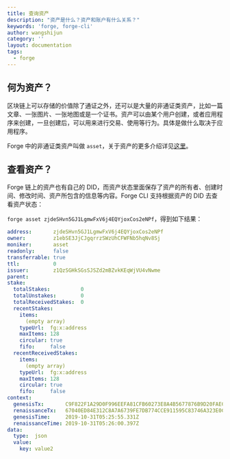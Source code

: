 ```yaml
---
title: 查询资产
description: "资产是什么？资产和账户有什么关系？"
keywords: 'forge, forge-cli'
author: wangshijun
category: ''
layout: documentation
tags:
  - forge
---
```


## 何为资产？

区块链上可以存储的价值除了通证之外，还可以是大量的非通证类资产，比如一篇文章、一张图片、一张地图或是一个证书。资产可以由某个用户创建，或者应用程序来创建，一旦创建后，可以用来进行交易、使用等行为。具体是做什么取决于应用程序。

Forge 中的非通证类资产叫做 `asset`，关于资产的更多介绍详见[这里](/docs/intro/concepts/assets)。

## 查看资产？

Forge 链上的资产也有自己的 DID，而资产状态里面保存了资产的所有者、创建时间、修改时间、资产所包含的信息等内容。Forge CLI 支持根据资产的 DID 去查看资产状态：

`forge asset zjdeSHvn5GJ1LgmwFxV6j4EQYjoxCos2eNPf`，得到如下结果：

```yaml
address:       zjdeSHvn5GJ1LgmwFxV6j4EQYjoxCos2eNPf
owner:         z1ebSE3JjCJgqrrzSWzUhCFWFNb5hqNv8Sj
moniker:       asset
readonly:      false
transferrable: true
ttl:           0
issuer:        z1QzSGHkSGsSJSZd2mBZvkKEqWjVU4vNwme
parent:
stake:
  totalStakes:          0
  totalUnstakes:        0
  totalReceivedStakes:  0
  recentStakes:
    items:
      (empty array)
    typeUrl:  fg:x:address
    maxItems: 128
    circular: true
    fifo:     false
  recentReceivedStakes:
    items:
      (empty array)
    typeUrl:  fg:x:address
    maxItems: 128
    circular: true
    fifo:     false
context:
  genesisTx:       C9F822F1A29D0F996EEFA81CFB60273E8A4B5677876B9D20FAEC2D0528D23576
  renaissanceTx:   67040ED84E312C8A7A6739FE7DB774CCE911595C83746A323E0CFB0015746A0E
  genesisTime:     2019-10-31T05:25:55.331Z
  renaissanceTime: 2019-10-31T05:26:00.397Z
data:
  type:  json
  value:
    key: value2
```
